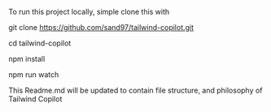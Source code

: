 To run this project locally, simple clone this  with 

git clone https://github.com/sand97/tailwind-copilot.git

cd tailwind-copilot

npm install

npm run watch

This Readme.md will be updated to contain file structure, and philosophy of Tailwind Copilot   